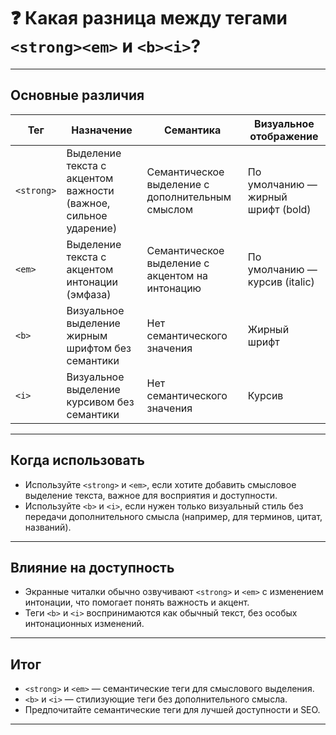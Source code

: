 # ❓ Какая разница между тегами `<strong><em>` и `<b><i>`?

---

## Основные различия

| Тег              | Назначение                                    | Семантика                      | Визуальное отображение         |
|------------------|-----------------------------------------------|--------------------------------|--------------------------------|
| `<strong>`       | Выделение текста с акцентом важности (важное, сильное ударение) | Семантическое выделение с дополнительным смыслом | По умолчанию — жирный шрифт (bold) |
| `<em>`           | Выделение текста с акцентом интонации (эмфаза) | Семантическое выделение с акцентом на интонацию | По умолчанию — курсив (italic)  |
| `<b>`            | Визуальное выделение жирным шрифтом без семантики | Нет семантического значения   | Жирный шрифт                   |
| `<i>`            | Визуальное выделение курсивом без семантики  | Нет семантического значения   | Курсив                        |

---

## Когда использовать

- Используйте `<strong>` и `<em>`, если хотите добавить смысловое выделение текста, важное для восприятия и доступности.
- Используйте `<b>` и `<i>`, если нужен только визуальный стиль без передачи дополнительного смысла (например, для терминов, цитат, названий).

---

## Влияние на доступность

- Экранные читалки обычно озвучивают `<strong>` и `<em>` с изменением интонации, что помогает понять важность и акцент.
- Теги `<b>` и `<i>` воспринимаются как обычный текст, без особых интонационных изменений.

---

## Итог

- `<strong>` и `<em>` — семантические теги для смыслового выделения.
- `<b>` и `<i>` — стилизующие теги без дополнительного смысла.
- Предпочитайте семантические теги для лучшей доступности и SEO.

---
